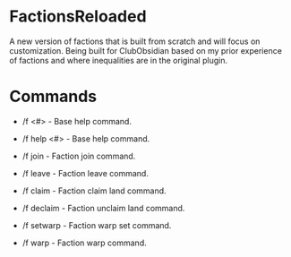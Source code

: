 # FactionsReloaded
A new version of factions that is built from scratch and will focus on customization.
Being built for ClubObsidian based on my prior experience of factions and where inequalities are in the original plugin.

# Commands

- /f <#> - Base help command.

- /f help <#> - Base help command.

- /f join <faction> - Faction join command.

- /f leave - Faction leave command.

- /f claim - Faction claim land command.

- /f declaim - Faction unclaim land command.

- /f setwarp <name> - Faction warp set command.

- /f warp <name> - Faction warp command.

